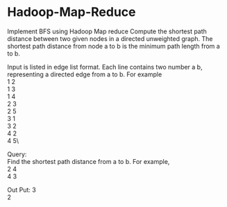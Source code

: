 # Hadoop-Map-Reduce
Implement BFS using Hadoop Map reduce
Compute the shortest path distance between two given nodes in a directed unweighted graph. The shortest path distance from node a to b is the minimum path length from a to b.

Input is listed in edge list format. Each line contains two number a  b, representing a directed edge from a to b.
For example\
1 2\
1 3\
1 4\
2 3\
2 5\
3 1\
3 2\
4 2\
4 5\

Query:\
Find the shortest path distance from a to b. For example,\
2 4\
4 3


Out Put:
3\
2

